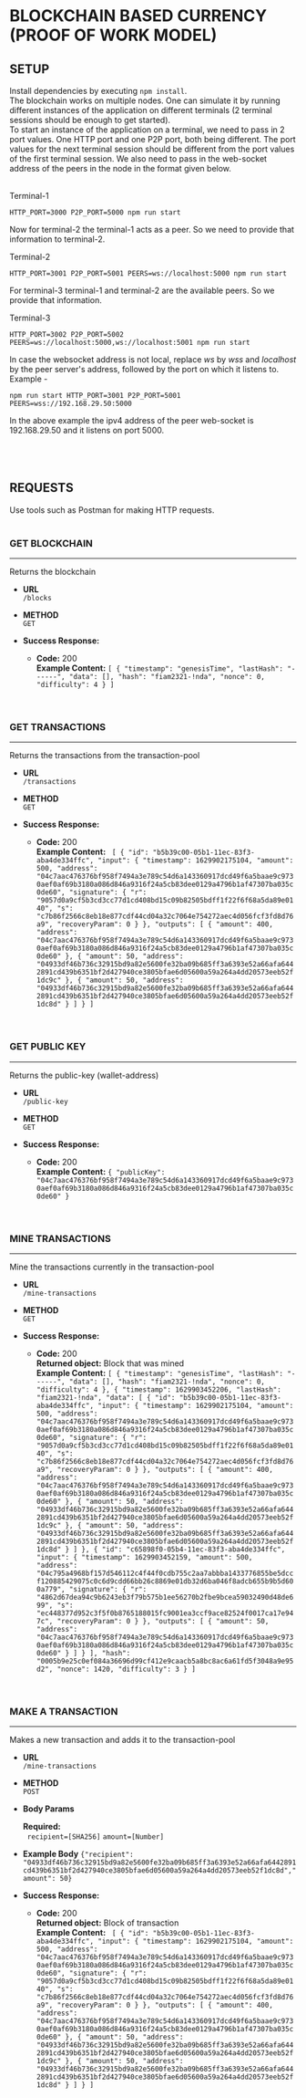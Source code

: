 # BLOCKCHAIN BASED CURRENCY (PROOF OF WORK MODEL)

## SETUP
Install dependencies by executing `npm install`. <br/>
The blockchain works on multiple nodes. One can simulate it by running different instances of the application on different terminals (2 terminal sessions should be enough to get started).<br/>
To start an instance of the application on a terminal, we need to pass in 2 port values. One HTTP port and one P2P port, both being different. The port values for the next terminal session should be different from the port values of the first terminal session.
We also need to pass in the web-socket address of the peers in the node in the format given below.<br/></br>

Terminal-1 <br/>
```
HTTP_PORT=3000 P2P_PORT=5000 npm run start
```
Now for terminal-2 the terminal-1 acts as a peer. So we need to provide that information to terminal-2.<br/>

Terminal-2 <br/>
```
HTTP_PORT=3001 P2P_PORT=5001 PEERS=ws://localhost:5000 npm run start
```
For terminal-3 terminal-1 and terminal-2 are the available peers. So we provide that information. <br/>

Terminal-3 <br/>
```
HTTP_PORT=3002 P2P_PORT=5002 PEERS=ws://localhost:5000,ws://localhost:5001 npm run start
```

In case the websocket address is not local, replace *ws* by *wss* and *localhost* by the peer server's address, followed by the port on which it listens to. Example - <br/>
```
npm run start HTTP_PORT=3001 P2P_PORT=5001 PEERS=wss://192.168.29.50:5000
```
In the above example the ipv4 address of the peer web-socket is 192.168.29.50 and it listens on port 5000. <br/><br/><br/><br/>


## REQUESTS
Use tools such as Postman for making HTTP requests. <br/><br/>

### GET BLOCKCHAIN
---
Returns the blockchain

* **URL** <br/>
`/blocks`

* **METHOD** <br/>
`GET`

* **Success Response:**

  * **Code:** 200 <br />
    **Example Content:** ```[
    {
        "timestamp": "genesisTime",
        "lastHash": "------",
        "data": [],
        "hash": "fiam2321-!nda",
        "nonce": 0,
        "difficulty": 4
    }
]```
<br/><br/><br/>

### GET TRANSACTIONS
---
Returns the transactions from the transaction-pool

* **URL** <br/>
`/transactions`

* **METHOD** <br/>
`GET`

* **Success Response:**

  * **Code:** 200 <br />
    **Example Content:** ```
    [
    {
        "id": "b5b39c00-05b1-11ec-83f3-aba4de334ffc",
        "input": {
            "timestamp": 1629902175104,
            "amount": 500,
            "address": "04c7aac476376bf958f7494a3e789c54d6a143360917dcd49f6a5baae9c9730aef0af69b3180a086d846a9316f24a5cb83dee0129a4796b1af47307ba035c0de60",
            "signature": {
                "r": "9057d0a9cf5b3cd3cc77d1cd408bd15c09b82505bdff1f22f6f68a5da89e0140",
                "s": "c7b86f2566c8eb18e877cdf44cd04a32c7064e754272aec4d056fcf3fd8d76a9",
                "recoveryParam": 0
            }
        },
        "outputs": [
            {
                "amount": 400,
                "address": "04c7aac476376bf958f7494a3e789c54d6a143360917dcd49f6a5baae9c9730aef0af69b3180a086d846a9316f24a5cb83dee0129a4796b1af47307ba035c0de60"
            },
            {
                "amount": 50,
                "address": "04933df46b736c32915bd9a82e5600fe32ba09b685ff3a6393e52a66afa6442891cd439b6351bf2d427940ce3805bfae6d05600a59a264a4dd20573eeb52f1dc9c"
            },
            {
                "amount": 50,
                "address": "04933df46b736c32915bd9a82e5600fe32ba09b685ff3a6393e52a66afa6442891cd439b6351bf2d427940ce3805bfae6d05600a59a264a4dd20573eeb52f1dc8d"
            }
        ]
    }
]```
<br/><br/><br/>

### GET PUBLIC KEY
---
Returns the public-key (wallet-address)

* **URL** <br/>
`/public-key`

* **METHOD** <br/>
`GET`

* **Success Response:**

  * **Code:** 200 <br />
    **Example Content:** ```{
    "publicKey": "04c7aac476376bf958f7494a3e789c54d6a143360917dcd49f6a5baae9c9730aef0af69b3180a086d846a9316f24a5cb83dee0129a4796b1af47307ba035c0de60"
}```
<br/><br/><br/>

### MINE TRANSACTIONS
---
Mine the transactions currently in the transaction-pool

* **URL** <br/>
`/mine-transactions`

* **METHOD** <br/>
`GET`

* **Success Response:**

  * **Code:** 200 <br />
    **Returned object:** Block that was mined <br/>
    **Example Content:** ```[
    {
        "timestamp": "genesisTime",
        "lastHash": "------",
        "data": [],
        "hash": "fiam2321-!nda",
        "nonce": 0,
        "difficulty": 4
    },
    {
        "timestamp": 1629903452206,
        "lastHash": "fiam2321-!nda",
        "data": [
            {
                "id": "b5b39c00-05b1-11ec-83f3-aba4de334ffc",
                "input": {
                    "timestamp": 1629902175104,
                    "amount": 500,
                    "address": "04c7aac476376bf958f7494a3e789c54d6a143360917dcd49f6a5baae9c9730aef0af69b3180a086d846a9316f24a5cb83dee0129a4796b1af47307ba035c0de60",
                    "signature": {
                        "r": "9057d0a9cf5b3cd3cc77d1cd408bd15c09b82505bdff1f22f6f68a5da89e0140",
                        "s": "c7b86f2566c8eb18e877cdf44cd04a32c7064e754272aec4d056fcf3fd8d76a9",
                        "recoveryParam": 0
                    }
                },
                "outputs": [
                    {
                        "amount": 400,
                        "address": "04c7aac476376bf958f7494a3e789c54d6a143360917dcd49f6a5baae9c9730aef0af69b3180a086d846a9316f24a5cb83dee0129a4796b1af47307ba035c0de60"
                    },
                    {
                        "amount": 50,
                        "address": "04933df46b736c32915bd9a82e5600fe32ba09b685ff3a6393e52a66afa6442891cd439b6351bf2d427940ce3805bfae6d05600a59a264a4dd20573eeb52f1dc9c"
                    },
                    {
                        "amount": 50,
                        "address": "04933df46b736c32915bd9a82e5600fe32ba09b685ff3a6393e52a66afa6442891cd439b6351bf2d427940ce3805bfae6d05600a59a264a4dd20573eeb52f1dc8d"
                    }
                ]
            },
            {
                "id": "c65898f0-05b4-11ec-83f3-aba4de334ffc",
                "input": {
                    "timestamp": 1629903452159,
                    "amount": 500,
                    "address": "04c795a4968bf157d546112c4f44f0cdb755c2aa7abbba1433776855be5dccf120885429075c0c6d9cdd66bb26c8869e01db32d6ba046f8adcb655b9b5d600a779",
                    "signature": {
                        "r": "4862d67dea94c9b6243eb3f79b575b1ee56270b2fbe9bcea59032490d48de699",
                        "s": "ec448377d952c3f5f0b8765188015fc9001ea3ccf9ace82524f0017ca17e947c",
                        "recoveryParam": 0
                    }
                },
                "outputs": [
                    {
                        "amount": 50,
                        "address": "04c7aac476376bf958f7494a3e789c54d6a143360917dcd49f6a5baae9c9730aef0af69b3180a086d846a9316f24a5cb83dee0129a4796b1af47307ba035c0de60"
                    }
                ]
            }
        ],
        "hash": "0005b9e25c0ef084a36696d99cf412e9caacb5a8bc8ac6a61fd5f3048a9e95d2",
        "nonce": 1420,
        "difficulty": 3
    }
]```
<br/><br/><br/>

### MAKE A TRANSACTION
---
Makes a new transaction and adds it to the transaction-pool

* **URL** <br/>
`/mine-transactions`

* **METHOD** <br/>
`POST`

*  **Body Params**

   **Required:**<br/>```
      recipient=[SHA256]```
      ```amount=[Number]```
    
* **Example Body**
  ```{"recipient": "04933df46b736c32915bd9a82e5600fe32ba09b685ff3a6393e52a66afa6442891cd439b6351bf2d427940ce3805bfae6d05600a59a264a4dd20573eeb52f1dc8d","amount": 50}```

* **Success Response:**

  * **Code:** 200 <br />
    **Returned object:** Block of transaction <br/>
    **Example Content:** ```
    [
    {
        "id": "b5b39c00-05b1-11ec-83f3-aba4de334ffc",
        "input": {
            "timestamp": 1629902175104,
            "amount": 500,
            "address": "04c7aac476376bf958f7494a3e789c54d6a143360917dcd49f6a5baae9c9730aef0af69b3180a086d846a9316f24a5cb83dee0129a4796b1af47307ba035c0de60",
            "signature": {
                "r": "9057d0a9cf5b3cd3cc77d1cd408bd15c09b82505bdff1f22f6f68a5da89e0140",
                "s": "c7b86f2566c8eb18e877cdf44cd04a32c7064e754272aec4d056fcf3fd8d76a9",
                "recoveryParam": 0
            }
        },
        "outputs": [
            {
                "amount": 400,
                "address": "04c7aac476376bf958f7494a3e789c54d6a143360917dcd49f6a5baae9c9730aef0af69b3180a086d846a9316f24a5cb83dee0129a4796b1af47307ba035c0de60"
            },
            {
                "amount": 50,
                "address": "04933df46b736c32915bd9a82e5600fe32ba09b685ff3a6393e52a66afa6442891cd439b6351bf2d427940ce3805bfae6d05600a59a264a4dd20573eeb52f1dc9c"
            },
            {
                "amount": 50,
                "address": "04933df46b736c32915bd9a82e5600fe32ba09b685ff3a6393e52a66afa6442891cd439b6351bf2d427940ce3805bfae6d05600a59a264a4dd20573eeb52f1dc8d"
            }
        ]
    }
]```
<br/><br/><br/>
